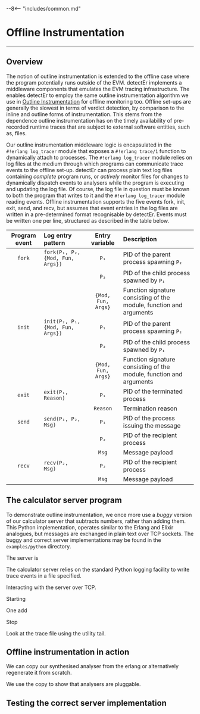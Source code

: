 --8<-- "includes/common.md"

# Offline Instrumentation
---

## Overview

The notion of outline instrumentation is extended to the offline case where the program potentially runs outside of the EVM.
detectEr implements a middleware components that emulates the EVM tracing infrastructure.
The enables detectEr to employ the same outline instrumentation algorithm we use in [Outline Instrumentation](outline-instrumentation.md) for offline monitoring too.
Offline set-ups are generally the slowest in terms of verdict detection, by comparison to the inline and outline forms of instrumentation.
This stems from the dependence outline instrumentation has on the timely availability of pre-recorded runtime traces that are subject to external software entities, such as, files.

Our outline instrumentation middleware logic is encapsulated in the `#!erlang log_tracer` module that exposes a `#!erlang trace/1` function to dynamically attach to processes.
The `#!erlang log_tracer` module relies on log files at the medium through which programs can communicate trace events to the offline set-up.
detectEr can process plain text log files containing *complete* program runs, or *actively* monitor files for changes to dynamically dispatch events to analysers while the program is executing and updating the log file.
Of course, the log file in question must be known to both the program that writes to it and the `#!erlang log_tracer` module reading events.
Offline instrumentation supports the five events fork, init, exit, send, and recv, but assumes that event entries in the log files are written in a pre-determined format recognisable by detectEr.
Events must be written one per line, structured as described in the table below.

| Program event  | Log entry pattern                | Entry variable     | Description                                                         |
| :------------: | :------------------------------- | :----------------: | :------------------------------------------------------------------ |
| `fork`         | `fork(P₁, P₂, {Mod, Fun, Args})` | `P₁`               | PID of the parent process spawning `P₂`                             |
|                |                                  | `P₂`               | PID of the child process spawned by `P₁`                            |
|                |                                  | `{Mod, Fun, Args}` | Function signature consisting of the module, function and arguments |
| `init`         | `init(P₂, P₁, {Mod, Fun, Args})` | `P₁`               | PID of the parent process spawning `P₂`                             |
|                |                                  | `P₂`               | PID of the child process spawned by `P₁`                            |
|                |                                  | `{Mod, Fun, Args}` | Function signature consisting of the module, function and arguments |
| `exit`         | `exit(P₁, Reason)`               | `P₁`               | PID of the terminated process                                       |
|                |                                  | `Reason`           | Termination reason                                                  |
| `send`         | `send(P₁, P₂, Msg)`              | `P₁`               | PID of the process issuing the message                              |
|                |                                  | `P₂`               | PID of the recipient process                                        |
|                |                                  | `Msg`              | Message payload                                                     |
| `recv`         | `recv(P₂, Msg)`                  | `P₂`               | PID of the recipient process                                        |
|                |                                  | `Msg`              | Message payload                                                     |

## The calculator server program

To demonstrate outline instrumentation, we once more use a *buggy* version of our calculator server that subtracts numbers, rather than adding them.
This Python implementation, operates similar to the Erlang and Elixir analogues, but messages are exchanged in plain text over TCP sockets.
The buggy and correct server implementations may be found in the `examples/python` directory.

The server is 

The calculator server relies on the standard Python logging facility to write trace events in a file specified.  


Interacting  with the server over TCP.

Starting

One add

Stop

Look at the trace file using the utility tail.



## Offline instrumentation in action

We can copy our synthesised analyser from the erlang or alternatively regenerate it from scratch. 

We use the copy to show that analysers are pluggable.








## Testing the correct server implementation